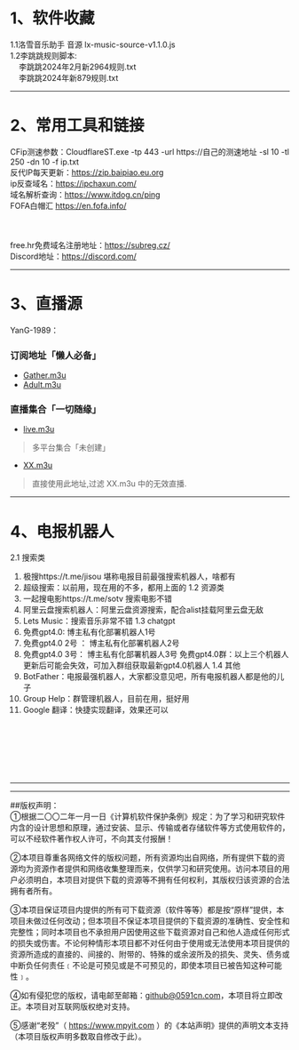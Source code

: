 # 1、软件收藏

1.1洛雪音乐助手 音源  lx-music-source-v1.1.0.js   <br>
1.2李跳跳规则脚本:<br>
&nbsp;&nbsp;&nbsp;&nbsp;李跳跳2024年2月新2964规则.txt  <br>
&nbsp;&nbsp;&nbsp;&nbsp;李跳跳2024年新879规则.txt<br>

---
# 2、常用工具和链接
CFip测速参数：CloudflareST.exe -tp 443 -url https://自己的测速地址 -sl 10 -tl 250 -dn 10 -f ip.txt <br>
反代IP每天更新：https://zip.baipiao.eu.org <br>
ip反查域名：https://ipchaxun.com/ <br>
域名解析查询：https://www.itdog.cn/ping <br>
FOFA白帽汇   https://en.fofa.info/          <br>
 <br> <br> <br>
free.hr免费域名注册地址：https://subreg.cz/  <br>
Discord地址：https://discord.com/  <br>

---
# 3、直播源
YanG-1989：<br>
### 订阅地址「懒人必备」 
* [Gather.m3u](https://raw.githubusercontent.com/YanG-1989/m3u/main/Gather.m3u)  
* [Adult.m3u](https://raw.githubusercontent.com/YanG-1989/m3u/main/Adult.m3u)

### 直播集合「一切随缘」   
* [live.m3u](https://raw.githubusercontent.com/YanG-1989/m3u/main/live.m3u)  
>多平台集合「未创建」
* [XX.m3u](https://tv.iill.top/xx)  
>直接使用此地址,过滤 XX.m3u 中的无效直播.

 
---
# 4、电报机器人
2.1 搜索类
1.	极搜https://t.me/jisou 堪称电报目前最强搜索机器人，啥都有
2.	超级搜索：以前用，现在用的不多，都用上面的
1.2 资源类
1.	一起搜电影https://t.me/sotv 搜索电影不错
2.	阿里云盘搜索机器人：阿里云盘资源搜索，配合alist挂载阿里云盘无敌
3.	Lets Music：搜索音乐非常不错
1.3 chatgpt
1.	免费gpt4.0: 博主私有化部署机器人1号
2.	免费gpt4.0 2号 ： 博主私有化部署机器人2号
3.	免费gpt4.0 3号： 博主私有化部署机器人3号
免费gpt4.0群：以上三个机器人更新后可能会失效，可加入群组获取最新gpt4.0机器人
1.4 其他
1.	BotFather：电报最强机器人，大家都没意见吧，所有电报机器人都是他的儿子
2.	Group Help：群管理机器人，目前在用，挺好用
3.	Google 翻译：快捷实现翻译，效果还可以







 <br> <br> <br>
---
---
---
##版权声明：  
①根据二〇〇二年一月一日《计算机软件保护条例》规定：为了学习和研究软件内含的设计思想和原理，通过安装、显示、传输或者存储软件等方式使用软件的，可以不经软件著作权人许可，不向其支付报酬！

②本项目尊重各网络文件的版权问题，所有资源均出自网络，所有提供下载的资源均为资源作者提供和网络收集整理而来，仅供学习和研究使用。访问本项目的用户必须明白，本项目对提供下载的资源等不拥有任何权利，其版权归该资源的合法拥有者所有。

③本项目保证项目内提供的所有可下载资源（软件等等）都是按“原样”提供，本项目未做过任何改动；但本项目不保证本项目提供的下载资源的准确性、安全性和完整性；同时本项目也不承担用户因使用这些下载资源对自己和他人造成任何形式的损失或伤害。不论何种情形本项目都不对任何由于使用或无法使用本项目提供的资源所造成的直接的、间接的、附带的、特殊的或余波所及的损失、灵失、债务或中断负任何责任﹝不论是可预见或是不可预见的，即使本项目已被告知这种可能性﹞。

④如有侵犯您的版权，请电邮至邮箱：github@0591cn.com，本项目将立即改正。本项目对互联网版权绝对支持。

⑤感谢“老殁”（ https://www.mpyit.com ）的《本站声明》提供的声明文本支持（本项目版权声明多数取自修改于此）。
